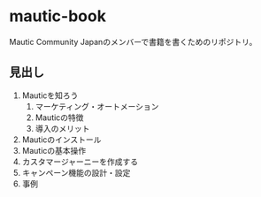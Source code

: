 # mautic-book
Mautic Community Japanのメンバーで書籍を書くためのリポジトリ。

## 見出し
1. Mauticを知ろう
	1. マーケティング・オートメーション
	2. Mauticの特徴
	3. 導入のメリット
2. Mauticのインストール
3. Mauticの基本操作
4. カスタマージャーニーを作成する
5. キャンペーン機能の設計・設定
6. 事例
